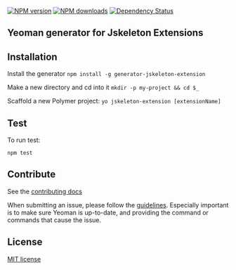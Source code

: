 [![NPM version](http://img.shields.io/npm/v/generator-jskeleton-extension.svg?style=flat)](http://npmjs.org/generator-jskeleton-extension)
[![NPM downloads](http://img.shields.io/npm/dm/generator-jskeleton-extension.svg?style=flat)](http://npmjs.org/generator-jskeleton-extension)
[![Dependency Status](http://img.shields.io/david/yeoman/generator-jskeleton-extension.svg?style=flat)](https://david-dm.org/yeoman/generator-jskeleton-extension)


## Yeoman generator for Jskeleton Extensions

## Installation

Install the generator
`npm install -g generator-jskeleton-extension`

Make a new directory and cd into it
`mkdir -p my-project && cd $_`

Scaffold a new Polymer project:
`yo jskeleton-extension [extensionName]`

## Test

To run test:

`npm test`

## Contribute

See the [contributing docs](https://github.com/yeoman/yeoman/blob/master/contributing.md)

When submitting an issue, please follow the [guidelines](https://github.com/yeoman/yeoman/blob/master/contributing.md#issue-submission). Especially important is to make sure Yeoman is up-to-date, and providing the command or commands that cause the issue.

## License

[MIT license](http://opensource.org/licenses/MIT)
